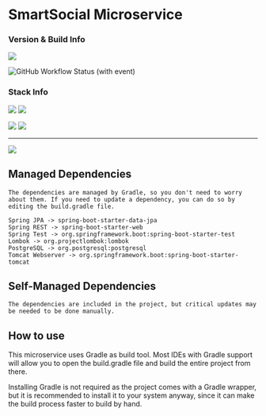 
# SmartSocial Microservice

### Version & Build Info

![](https://img.shields.io/badge/Current%20Version-1.0.0-green?style=for-the-badge&logo=git)

![GitHub Workflow Status (with event)](https://img.shields.io/github/actions/workflow/status/dubskysteam/FFXIV-RaidCompletion/.github%2Fworkflows%2Frust.yml?style=for-the-badge)

### Stack Info

![](https://img.shields.io/badge/Java%20SDK-17-orange?style=for-the-badge&logo=jdk)
![](https://img.shields.io/badge/Spring-3.1.5-green?style=for-the-badge&logo=spring)

![](https://img.shields.io/badge/Gradle-8.4-blue?style=for-the-badge&logo=gradle)
![](https://img.shields.io/badge/PostgreSQL-15.4-blue?style=for-the-badge&logo=postgresql)


___
[![](https://img.shields.io/badge/Download-Latest-blue?style=for-the-badge&logo=)](https://github.com/DubskySteam/AQP/releases)

## Managed Dependencies

```The dependencies are managed by Gradle, so you don't need to worry about them. If you need to update a dependency, you can do so by editing the build.gradle file. ```

    Spring JPA -> spring-boot-starter-data-jpa
	Spring REST -> spring-boot-starter-web
    Spring Test -> org.springframework.boot:spring-boot-starter-test
    Lombok -> org.projectlombok:lombok
    PostgreSQL -> org.postgresql:postgresql
    Tomcat Webserver -> org.springframework.boot:spring-boot-starter-tomcat

## Self-Managed Dependencies

````The dependencies are included in the project, but critical updates may be needed to be done manually. ````

## How to use

This microservice uses Gradle as build tool. Most IDEs with Gradle support will allow you to open the build.gradle file and build the entire project from there.

Installing Gradle is not required as the project comes with a Gradle wrapper, but it is recommended to install it to your system anyway, since it can make the build process faster to build by hand.
